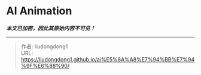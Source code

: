 # AI Animation

***本文已加密，因此其原始内容不可见！***

---

> 作者: liudongdong1  
> URL: https://liudongdong1.github.io/ai%E5%8A%A8%E7%94%BB%E7%94%9F%E6%88%90/  

